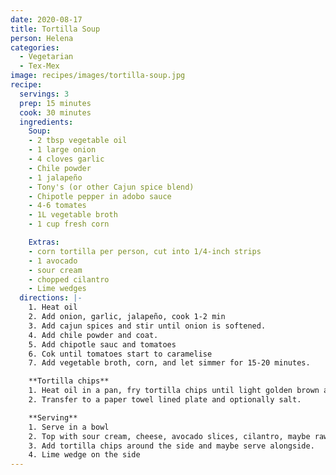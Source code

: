 ```yaml
---
date: 2020-08-17
title: Tortilla Soup
person: Helena
categories:
  - Vegetarian
  - Tex-Mex
image: recipes/images/tortilla-soup.jpg
recipe:
  servings: 3
  prep: 15 minutes
  cook: 30 minutes
  ingredients:
    Soup:
    - 2 tbsp vegetable oil
    - 1 large onion
    - 4 cloves garlic
    - Chile powder
    - 1 jalapeño
    - Tony's (or other Cajun spice blend)
    - Chipotle pepper in adobo sauce
    - 4-6 tomates
    - 1L vegetable broth
    - 1 cup fresh corn

    Extras:
    - corn tortilla per person, cut into 1/4-inch strips
    - 1 avocado
    - sour cream
    - chopped cilantro
    - Lime wedges
  directions: |-
    1. Heat oil
    2. Add onion, garlic, jalapeño, cook 1-2 min
    3. Add cajun spices and stir until onion is softened.
    4. Add chile powder and coat.
    5. Add chipotle sauc and tomatoes
    6. Cok until tomatoes start to caramelise
    7. Add vegetable broth, corn, and let simmer for 15-20 minutes.

    **Tortilla chips**
    1. Heat oil in a pan, fry tortilla chips until light golden brown and crisp.
    2. Transfer to a paper towel lined plate and optionally salt.

    **Serving**
    1. Serve in a bowl
    2. Top with sour cream, cheese, avocado slices, cilantro, maybe raw onion bits.
    3. Add tortilla chips around the side and maybe serve alongside.
    4. Lime wedge on the side
---
```


